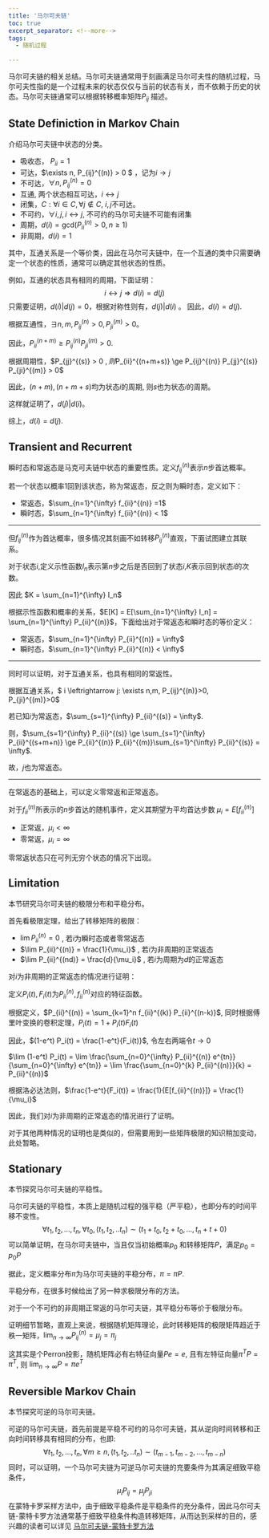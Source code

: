 ```yaml
---
title: '马尔可夫链'
toc: true
excerpt_separator: <!--more-->
tags:
  - 随机过程

---
```


马尔可夫链的相关总结。马尔可夫链通常用于刻画满足马尔可夫性的随机过程，马尔可夫性指的是一个过程未来的状态仅仅与当前的状态有关，而不依赖于历史的状态。马尔可夫链通常可以根据转移概率矩阵$P_{ij}$ 描述。

<!--more-->



## State Definiction in Markov Chain

介绍马尔可夫链中状态的分类。

* 吸收态， $P_{ii} = 1$
* 可达，$\exists n, P_{ij}^{(n)} > 0 $ ，记为$i \rightarrow j$
* 不可达，$\forall n, P_{ij}^{(n)} =0$
* 互通, 两个状态相互可达，$i \leftrightarrow j$
* 闭集，$C: \forall i \in C, \forall j \notin C$, $i,j$不可达。
* 不可约，$\forall i,j , i \leftrightarrow j$, 不可约的马尔可夫链不可能有闭集
* 周期，$d(i)= \text{gcd}( P_{ii}^{(n)}>0 , n \ge 1)$
* 非周期，$d(i)  =1$



其中，互通关系是一个等价类，因此在马尔可夫链中，在一个互通的类中只需要确定一个状态的性质，通常可以确定其他状态的性质。

例如，互通的状态具有相同的周期，下面证明：
$$
i \leftrightarrow j \Rightarrow d(i) = d(j)
$$
只需要证明，$d(i) \vert d(j) = 0$，根据对称性则有，$d(j) \vert d(i)$ 。 因此，$d(i) = d(j)$.

根据互通性，$\exists n,m, P_{ij}^{(n)}>0,P_{ji}^{(m)}>0$。

因此，$P_{ii}^{(n+m)} \ge P_{ij}^{(n)} P_{ji}^{(m)}>0$.

根据周期性，$P_{jj}^{(s)} > 0 $, 则$P_{ii}^{(n+m+s)} \ge P_{ij}^{(n)} P_{jj}^{(s)} P_{ji}^{(m)} > 0$

因此，$(n+m),(n+m+s)$均为状态$i$的周期, 则$s$也为状态$i$的周期。

这样就证明了，$d(j) \vert d(i)$。

综上，$d(i) = d(j)$.



## Transient and Recurrent

瞬时态和常返态是马克可夫链中状态的重要性质。定义$f_{ij}^{(n)}$表示$n$步首达概率。

若一个状态以概率1回到该状态，称为常返态，反之则为瞬时态，定义如下：

* 常返态，$\sum_{n=1}^{\infty} f_{ii}^{(n)} =1$
* 瞬时态，$\sum_{n=1}^{\infty} f_{ii}^{(n)} < 1$

---

但$f_{ij}^{(n)}$作为首达概率，很多情况其刻画不如转移$P_{ij}^{(n)}$直观，下面试图建立其联系。

对于状态$i$,定义示性函数$I_n$表示第$n$步之后是否回到了状态$i$,$K$表示回到状态$i$的次数。

因此 $K = \sum_{n=1}^{\infty} I_n$

根据示性函数和概率的关系，$E[K] = E[\sum_{n=1}^{\infty} I_n] = \sum_{n=1}^{\infty} P_{ii}^{(n)}$，下面给出对于常返态和瞬时态的等价定义：

* 常返态，$\sum_{n=1}^{\infty} P_{ii}^{(n)} = \infty$
* 瞬时态，$\sum_{n=1}^{\infty} P_{ii}^{(n)} < \infty$


---

同时可以证明，对于互通关系，也具有相同的常返性。

根据互通关系，$ i \leftrightarrow j: \exists n,m, P_{ij}^{(n)}>0, P_{ji}^{(m)}>0$

若已知$i$为常返态，$\sum_{s=1}^{\infty} P_{ii}^{(s)}  = \infty$.

则，$\sum_{s=1}^{\infty} P_{ii}^{(s)}  \ge  \sum_{s=1}^{\infty} P_{ii}^{(s+m+n)}  \ge P_{ii}^{(n)} P_{ii}^{(m)}\sum_{s=1}^{\infty} P_{ii}^{(s)} = \infty$.

故，$j$也为常返态。

---

在常返态的基础上，可以定义零常返和正常返态。

对于$f_{ii}^{(n)}$所表示的$n$步首达的随机事件，定义其期望为平均首达步数 $\mu_i = E[f_{ii}^{(n)}]$

* 正常返，$\mu_i < \infty$
* 零常返，$\mu_i = \infty$

零常返状态只在可列无穷个状态的情况下出现。



## Limitation

本节研究马尔可夫链的极限分布和平稳分布。

首先看极限定理，给出了转移矩阵的极限：

* $\lim P_{ii}^{(n)} = 0$ , 若$i$为瞬时态或者零常返态
* $\lim P_{ii}^{(n)} = \frac{1}{\mu_i}$ , 若$i$为非周期的正常返态
* $\lim P_{ii}^{(nd)} = \frac{d}{\mu_i}$ , 若$i$为周期为$d$的正常返态

对$i$为非周期的正常返态的情况进行证明：

定义$P_i(t),F_i(t)$为$P_{ii}^{(n)},f_{ii}^{(n)}$对应的特征函数。

根据定义，$P_{ii}^{(n)} = \sum_{k=1}^n f_{ii}^{(k)} P_{ii}^{(n-k)}$, 同时根据傅里叶变换的卷积定理，$P_i(t) = 1 + P_i(t) F_i(t)$

因此，$(1-e^t) P_i(t) = \frac{1-e^t}{F_i(t)}$, 令左右两端令$t \rightarrow 0$

$\lim (1-e^t) P_i(t) = \lim \frac{\sum_{n=0}^{\infty} P_{ii}^{(n)} e^{tn}}{\sum_{n=0}^{\infty} e^{tn}} = \lim \frac{\sum_{n=0}^{k} P_{ii}^{(n)}}{k} = P_{ii}^{(n)}$

根据洛必达法则，$\frac{1-e^t}{F_i(t)} = \frac{1}{E[f_{ii}^{(n)}]} = \frac{1}{\mu_i}$

因此，我们对$i$为非周期的正常返态的情况进行了证明。

对于其他两种情况的证明也是类似的，但需要用到一些矩阵极限的知识稍加变动，此处暂略。



## Stationary

本节探究马尔可夫链的平稳性。

马尔可夫链的平稳性，本质上是随机过程的强平稳（严平稳），也即分布的时间平移不变性。
$$
\forall t_1,t_2,...,t_n, \forall t_0, (t_1,t_2,..t_n) \sim (t_1+t_0, t_2+t_0,...,t_n+t+0)
$$
可以简单证明，在马尔可夫链中，当且仅当初始概率$p_0$ 和转移矩阵$P$，满足$p_0 = p_0 P$

据此，定义概率分布$\pi$为马尔可夫链的平稳分布，$\pi = \pi P$.

平稳分布，在很多时候给出了另一种求极限分布的方法。

对于一个不可约的非周期正常返的马尔可夫链，其平稳分布等价于极限分布。

证明细节暂略，直观上来说，根据随机矩阵理论，此时转移矩阵的极限矩阵趋近于秩一矩阵，$\lim_{n \rightarrow \infty} P_{ij}^{(n)} = \mu_j = \pi_j$

这其实是个Perron投影，随机矩阵必有右特征向量$P e = e$, 且有左特征向量$\pi^T P = \pi^T$, 则 $\lim_{n \rightarrow \infty} P = \pi e^T$



## Reversible Markov Chain

本节探究可逆的马尔可夫链。

可逆的马尔可夫链，首先前提是平稳不可约的马尔可夫链，其从逆向时间转移和正向时间转移具有相同的分布，也即:
$$
\forall t_1,t_2,...,t_n, \forall m \ge n, (t_1,t_2,..t_n) \sim (t_{m-1}, t_{m-2},...,t_{m-n})
$$
同时，可以证明，一个马尔可夫链为可逆马尔可夫链的充要条件为其满足细致平稳条件，
$$
\mu_i P_{ij} = \mu_j P_{ji}
$$
在蒙特卡罗采样方法中，由于细致平稳条件是平稳条件的充分条件，因此马尔可夫链-蒙特卡罗方法通常基于细致平稳条件构造转移矩阵，从而达到采样的目的，感兴趣的读者可以详见 [马尔可夫链-蒙特卡罗方法](https://truenobility303.github.io/MCMC/)

